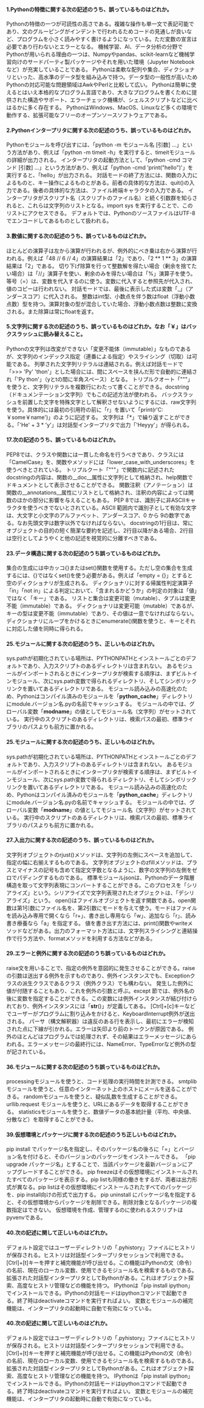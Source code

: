 #### 1.Pythonの特徴に関する次の記述のうち、誤っているものはどれか。
 Pythonの特徴の一つが可読性の高さである。複雑な操作も単一文で表記可能であり、文のグルーピングがインデントで行われるためコードの見通しが良いなど、プログラムを小さく読みやすく書けるようになっている。ただ変数の宣言は必要であり行わないとエラーとなる。
 機械学習、AI、データ分析の分野でPythonが用いられる理由の一つは、Numpyやpandas、scikit-learnなど機械学習向けのサードパーティ製パッケージやそれを用いた環境（Jupyter Notebookなど）が充実していることである。
 Pythonは柔軟な配列や集合、ディクショナリといった、高水準のデータ型を組み込みで持つ。データ型の一般性が高いためPythonの対応可能な問題領域はAwkやPerlと比較して広い。
 Pythonは簡単に使えるとはいえ本格的なプログラム言語であり、大きなプログラムを書くために提供された構造やサポート、エラーチェック機構が、シェルスクリプトなどに比べはるかに多く存在する。
 PythonはWindows、MacOS、Linuxなど多くの環境で動作する、拡張可能なフリーのオープンソースソフトウェアである。
 
 #### 2.Pythonインタープリタに関する次の記述のうち、誤っているものはどれか。
 Pythonモジュールを呼び出すには、「python -m モジュール名 [引数] …」という方法があり、例えば「python -m timeit -h」を実行すると、timeitモジュールの詳細が出力される。
 インタープリタの起動方法として、「python -cmd コマンド [引数] …」という方法があり、例えば「python -cmd 'print("hello")'」を実行すると、「hello」が出力される。
 対話モードの終了方法には、関数の入力によるものと、キー操作によるものとがある。前者の具体的な方法は、quit()の入力である。後者の具体的な方法は、ファイル終端キャラクタの入力である。
 インタープリタがスクリプト名（スクリプトのファイル名）と続く引数群を知らされると、これらは文字列のリストとなる。import sys を実行することで、このリストにアクセスできる。
 デフォルトでは、PythonのソースファイルはUTF-8でエンコードしてあるものとして扱われる。

#### 3.数値に関する次の記述のうち、誤っているものはどれか。
 ほとんどの演算子は左から演算が行われるが、例外的にべき乗は右から演算が行われる。例えば「48 // 6 // 4」の演算結果は「2」であり、「2 ** 1 ** 3」の演算結果は「2」である。
 切り下げ除算を行って整数解を得たい場合（剰余を捨てたい場合）は「//」演算子を使い、剰余のみを得たい場合は「%」演算子を使う。
 等号（=）は、変数を代入するのに使う。変数に代入すると参照先が代入され、値のコピーは行われない。
 対話モードでは、最後に表示した式は変数「_」（アンダースコア）に代入される。
 整数はint型、小数点を伴う数はfloat（浮動小数点数）型を持つ。演算対象の型が混合していた場合、浮動小数点数は整数に変換される。また除算は常にfloatを返す。
 
 #### 5.文字列に関する次の記述のうち、誤っているものはどれか。なお「￥」はバックスラッシュに読み替えること。
 Pythonの文字列は改変ができない「変更不能体（immutable）」なものであるが、文字列のインデックス指定（連番による指定）やスライシング（切取）は可能である。
 列挙された文字列リテラルは連結される。例えば対話モードで「>>> 'Py' 'thon'」とした場合には、間にスペースを挟んだ形で自動的に連結され「'Py thon'」（yとtの間に半角スペース）となる。
 トリプルクオート「"""」を使うと、文字列リテラルを複数行にわたって書くことができる。docstring（ドキュメンテーション文字列）でもこの記述方法が使われる。
 バックスラッシュを前置した文字を特殊文字として解釈させないようにするには、raw文字列を使う。具体的には最初の引用符の前に「r」を置いて「print(r'C:￥some￥name')」のように記述する。
 文字列は「*」で繰り返すことができる。「'He' + 3 * 'y'」は対話型インタープリタで出力「'Heyyy'」が得られる。

#### 17.次の記述のうち、誤っているものはどれか。
 PEP8では、クラスや関数には一貫した命名を行うべきであり、クラスには「CamelCase」を、関数やメソッドには「lower_case_with_underscores」を使うべきとされている。
 トリプルクート「"""」で関数内に記述されたdocstringの内容は、関数の__doc__属性に文字列として格納され、help関数でドキュメントとして表示させることができる。
 関数注釈（アノテーション）は関数の__annotations__属性にリストとして格納され、注釈の内容によっては関数のほかの部分に影響を与えることもある。
 PEP 8では、識別子に非ASCIIキャラクタを使うべきでないとされている。ASCII 範囲内で識別子として有効な文字は、大文字と小文字のアルファベット、アンダースコア、0 から 9の数字である。なお先頭文字は数字以外でなければならない。
 docstringの1行目は、常にオブジェクトの目的の短く簡潔な要約を記述し、2行目以降がある場合、2行目は空行としてようやくと他の記述を視覚的に分離すべきである。

#### 23.データ構造に関する次の記述のうち誤っているものはどれか。
 集合の生成には中カッコ{}またはset()関数を使用する。ただし空の集合を生成するには、{}ではなくset()を使う必要がある。例えば「empty = {}」とすると空のディクショナリが生成される。
 ディクショナリに対する帰属性判定演算子「in」「not in」による判定において、「含まれるかどうか」の判定の対象は「値」ではなく「キー」である。
 リストと集合は変更可能（mutable）、タプルは変更不能（immutable）である。
 ディクショナリは変更可能（mutable）であるが、キーの型は変更不能（immutable）であり、その値は一意でなければならない。
 ディクショナリにループをかけるときにenumerate()関数を使うと、キーとそれに対応した値を同時に得られる。

#### 25.モジュールに関する次の記述のうち、正しいものはどれか。
 sys.pathが初期化されている場所は、PYTHONPATHとインストールごとのデフォルトであり、入力スクリプトのあるディレクトリは含まれない。
 あるモジュールがインポートされるときにインタープリタが検索する順序は、まずビルトインモジュール、次にsys.path変数で得られるディレクトリ、そしてシンボリックリンクを置いてあるディレクトリである。
 モジュール読み込みの高速化のため、Pythonはコンパイル済みのモジュールを「__python_cache__」ディレクトリにmodule.バージョン名.pyの名前でキャッシュする。
 モジュールの中では、グローバル変数「__modname__」の値としてモジュール名（文字列）がセットされている。
 実行中のスクリプトのあるディレクトリは、検索パスの最初、標準ライブラリのパスよりも前方に置かれる。

#### 25.モジュールに関する次の記述のうち、正しいものはどれか。
 sys.pathが初期化されている場所は、PYTHONPATHとインストールごとのデフォルトであり、入力スクリプトのあるディレクトリは含まれない。
 あるモジュールがインポートされるときにインタープリタが検索する順序は、まずビルトインモジュール、次にsys.path変数で得られるディレクトリ、そしてシンボリックリンクを置いてあるディレクトリである。
 モジュール読み込みの高速化のため、Pythonはコンパイル済みのモジュールを「__python_cache__」ディレクトリにmodule.バージョン名.pyの名前でキャッシュする。
 モジュールの中では、グローバル変数「__modname__」の値としてモジュール名（文字列）がセットされている。
 実行中のスクリプトのあるディレクトリは、検索パスの最初、標準ライブラリのパスよりも前方に置かれる。
 
 #### 27.入出力に関する次の記述のうち、誤っているものはどれか。
 文字列オブジェクトのrjust()メソッドは、文字列の左側にスペースを追加して、指定の幅に右揃えするものである。
 文字列オブジェクトのzfillメソッドは、プラスとマイナスの記号も含めて指定文字数となるように、数字の文字列の左側をゼロでパディングするものである。
 標準モジュールjsonは、Pythonのデータ階層構造を取って文字列表現にコンバートすることができる。このプロセスを「シリアライズ」という。シリアライズで文字列表現されたオブジェクトは、「デシリアライズ」という。
 open()はファイルオブジェクトを返す関数である。open関数は第1引数にファイル名を、第2引数にモードを与えて使う。モードはファイルを読み込み専用で開くなら「r+」、書き出し専用なら「w」、追加なら「r」、読み書き療養なら「a」を指定する。
 値を書き出す方法には、print()関数やwriteメソッドなどがある。出力のフォーマット方法には、文字列スライシングと連結操作で行う方法や、formatメソッドを利用する方法などがある。
 
 #### 29.エラーと例外に関する次の記述のうち誤っているものはどれか。
 raise文を用いることで、指定の例外を意図的に発生させることができる。raiseの引数は送出する例外を示すものであり、例外インスタンスでも、Exceptionクラスの派生クラスであるクラス（例外クラス）でも構わない。
 発生した例外に値が付随することもあり、これを例外の引数と呼ぶ。except 節では、例外名の後に変数を指定することができる。この変数には例外インスタンスが結び付けられており、例外インスタンスには「__str__()」が定義してある。
 [Ctrl]+[c]キーなどでユーザーがプログラムに割り込みをかけると、KeyboardInterrupt例外が送出される。
 パーサ（構文解釈器）は違反のある行を表示し、最初にエラーが検知された点に下線が引かれる。エラーは矢印より前のトークンが原因である。
 例外のほとんどはプログラムでは処理されず、その結果はエラーメッセージにあらわれる。エラーメッセージの最終行には、NameError、TypeErrorなど例外の型が記されている。
 
 #### 36.モジュールに関する次の記述のうち誤っているものはどれか。
 processingモジュールを使うと、コード処理の実行時間を計測できる。
 smtplibモジュールを使うと、任意のインターネット上のホストにメールを送ることができる。
 randomモジュールを使うと、疑似乱数を生成することができる。
 urllib.request モジュールを使うと、URLにあるデータを取得することができる。
 statisticsモジュールを使うと、数値データの基本統計量（平均、中央値、分散など）を取得することができる。
 
 #### 39.仮想環境とパッケージに関する次の記述のうち正しいものはどれか。
 pip install でパッケージ名を指定し、そのパッケージ名の後ろに「=」とバージョン名を付けると、そのバージョンのパッケージをインストールできる。
 「pip upgrade パッケージ名」とすることで、当該パッケージを最新バージョンにアップグレードすることができる。
 pip freezeはその仮想環境にインストールされたすべてのパッケージを表示する。pip listも同様の働きをするが、両者は出力形式が異なる。pip listはその仮想環境にインストールされたすべてのパッケージを、pip install向けの形式で出力する。
 pip uninstall にパッケージ名を指定すると、その仮想環境からパッケージを削除できる。削除対象となるパッケージの複数指定はできない。
 仮想環境を作成、管理するのに使われるスクリプトはpyvenvである。
 
 #### 40.次の記述に関して正しいものはどれか。
 デフォルト設定ではユーザーディレクトリの「.pyhistory」ファイルにヒストリが保存される。ヒストリは対話型インタープリタセッションで利用できる。
 [Ctrl]+[t]キーを押すと補完機能が呼び出せる。この機能はPythonの文（命令）の名前、現在のローカル変数、使用できるモジュール名を検索するものである。
 拡張された対話型インタープリタとしてBythonがある。これはオブジェクト探索、高度なヒストリ管理などの機能を持つ。
 IPythonは「pip install ipython」でインストールできる。IPythonの対話モードはipythonコマンドで起動できる。終了時はdeactivateコマンドを実行すればよい。
 変数とモジュールの補完機能は、インタープリタの起動時に自動で有効になっている。
 
 #### 40.次の記述に関して正しいものはどれか。
 デフォルト設定ではユーザーディレクトリの「.pyhistory」ファイルにヒストリが保存される。ヒストリは対話型インタープリタセッションで利用できる。
 [Ctrl]+[t]キーを押すと補完機能が呼び出せる。この機能はPythonの文（命令）の名前、現在のローカル変数、使用できるモジュール名を検索するものである。
 拡張された対話型インタープリタとしてBythonがある。これはオブジェクト探索、高度なヒストリ管理などの機能を持つ。
 IPythonは「pip install ipython」でインストールできる。IPythonの対話モードはipythonコマンドで起動できる。終了時はdeactivateコマンドを実行すればよい。
 変数とモジュールの補完機能は、インタープリタの起動時に自動で有効になっている。
